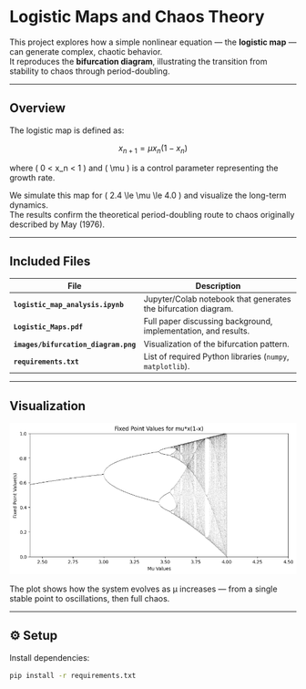 # Logistic Maps and Chaos Theory

This project explores how a simple nonlinear equation — the **logistic map** — can generate complex, chaotic behavior.  
It reproduces the **bifurcation diagram**, illustrating the transition from stability to chaos through period-doubling.

---

## Overview

The logistic map is defined as:

$$x_{n+1} = \mu x_n (1 - x_n)$$

where \( 0 < x_n < 1 \) and \( \mu \) is a control parameter representing the growth rate.

We simulate this map for \( 2.4 \le \mu \le 4.0 \) and visualize the long-term dynamics.  
The results confirm the theoretical period-doubling route to chaos originally described by May (1976).

---

## Included Files

| File | Description |
|------|--------------|
| **`logistic_map_analysis.ipynb`** | Jupyter/Colab notebook that generates the bifurcation diagram. |
| **`Logistic_Maps.pdf`** | Full paper discussing background, implementation, and results. |
| **`images/bifurcation_diagram.png`** | Visualization of the bifurcation pattern. |
| **`requirements.txt`** | List of required Python libraries (`numpy`, `matplotlib`). |

---

## Visualization

![Bifurcation Diagram](./images/bifurcation_diagram.png)

The plot shows how the system evolves as μ increases — from a single stable point to oscillations, then full chaos.

---

## ⚙️ Setup

Install dependencies:
```bash
pip install -r requirements.txt
